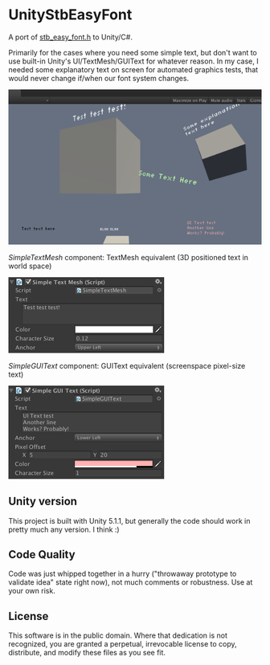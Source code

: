 # UnityStbEasyFont

A port of [stb_easy_font.h](https://github.com/nothings/stb/blob/master/stb_easy_font.h) to Unity/C#.

Primarily for the cases where you need some simple text, but don't want to use built-in Unity's UI/TextMesh/GUIText
for whatever reason. In my case, I needed some explanatory text on screen for automated graphics tests, that would never
change if/when our font system changes.

![GameView](/Docs/GameView.png?raw=true "Simple text in game view")

*SimpleTextMesh* component: TextMesh equivalent (3D positioned text in world space)

![SimpleTextMesh](/Docs/InspectorSimpleTextMesh.png?raw=true "SimpleTextMesh")

*SimpleGUIText* component: GUIText equivalent (screenspace pixel-size text)

![SimpleGUIText](/Docs/InspectorSimpleGUIText.png?raw=true "SimpleGUIText")


## Unity version

This project is built with Unity 5.1.1, but generally the code should work in pretty much any version. I think :)


## Code Quality

Code was just whipped together in a hurry ("throwaway prototype to validate idea" state right now),
not much comments or robustness. Use at your own risk.


## License

This software is in the public domain. Where that dedication is not
recognized, you are granted a perpetual, irrevocable license to copy,
distribute, and modify these files as you see fit.

